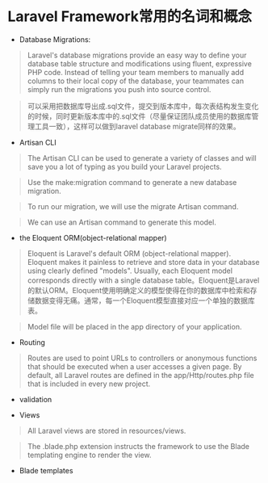 # Laravel Framework常用的名词和概念

* Database Migrations:

> Laravel's database migrations provide an easy way to define your database table structure and modifications using fluent, expressive PHP code. Instead of telling your team members to manually add columns to their local copy of the database, your teammates can simply run the migrations you push into source control.

> 可以采用把数据库导出成.sql文件，提交到版本库中，每次表结构发生变化的时候，同时更新版本库中的.sql文件（尽量保证团队成员使用的数据库管理工具一致），这样可以做到laravel database migrate同样的效果。

* Artisan CLI

> The Artisan CLI can be used to generate a variety of classes and will save you a lot of typing as you build your Laravel projects. 

> Use the make:migration command to generate a new database migration.

> To run our migration, we will use the migrate Artisan command. 

> We can use an Artisan command to generate this model.

* the Eloquent ORM(object-relational mapper)

> Eloquent is Laravel's default ORM (object-relational mapper). Eloquent makes it painless to retrieve and store data in your database using clearly defined "models". Usually, each Eloquent model corresponds directly with a single database table。Eloquent是Laravel的默认ORM。Eloquent使用明确定义的模型使得在你的数据库中检索和存储数据变得无痛。通常，每一个Eloquent模型直接对应一个单独的数据库表。

> Model file will be placed in the app directory of your application.

* Routing

> Routes are used to point URLs to controllers or anonymous functions that should be executed when a user accesses a given page. By default, all Laravel routes are defined in the app/Http/routes.php file that is included in every new project.

* validation

* Views

> All Laravel views are stored in resources/views.

> The .blade.php extension instructs the framework to use the Blade templating engine to render the view.

* Blade templates
